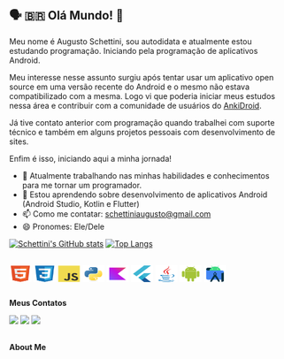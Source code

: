 ## 🗣 🇧🇷 Olá Mundo! 👋

Meu nome é Augusto Schettini, sou autodidata e atualmente estou estudando programação. Iniciando pela programação de aplicativos Android. 

Meu interesse nesse assunto surgiu após tentar usar um aplicativo open source em uma versão recente do Android e o mesmo não estava compatibilizado com a mesma. Logo vi que poderia iniciar meus estudos nessa área e contribuir com a comunidade de usuários do [AnkiDroid](https://github.com/ankidroid/Anki-Android).

Já tive contato anterior com programação quando trabalhei com suporte técnico e também em alguns projetos pessoais com desenvolvimento de sites. 

Enfim é isso, iniciando aqui a minha jornada!

- 🔭 Atualmente trabalhando nas minhas habilidades e conhecimentos para me tornar um programador.
- 🌱 Estou aprendendo sobre desenvolvimento de aplicativos Android (Android Studio, Kotlin e Flutter)
- 📫 Como me contatar: schettiniaugusto@gmail.com
- 😄 Pronomes: Ele/Dele


[![Schettini's GitHub stats](https://github-readme-stats.vercel.app/api?username=augustoschettini&rank_icon=github&show=reviews&show_icons=true&theme=midnight-purple&locale=pt-br)](https://github.com/augustoschettini/augustoschettini)
[![Top Langs](https://github-readme-stats.vercel.app/api/top-langs/?username=augustoschettini&layout=compact&theme=midnight-purple&locale=pt-br)](https://github.com/augustoschettini/augustoschettini)

<!-- Div Linguagens de Programação -->
<div style="display: inline_block"><br />
    <img align="center" alt="HTML5" height="30" width="40" src="https://github.com/devicons/devicon/raw/master/icons/html5/html5-original.svg">
    <img align="center" alt="CSS3" height="30" width="40" src="https://github.com/devicons/devicon/raw/master/icons/css3/css3-original.svg">
    <img align="center" alt="Augusto-Js" height="30" width="40" src="https://github.com/devicons/devicon/raw/master/icons/javascript/javascript-original.svg">
    <img align="center" alt="Python" height="30" width="40" src="https://github.com/devicons/devicon/raw/master/icons/python/python-original.svg">
    <img align="center" alt="Kotlin" height="30" width="40" src="https://github.com/devicons/devicon/raw/master/icons/kotlin/kotlin-original.svg">
    <img align="center" alt="Flutter" height="30" width="40" src="https://github.com/devicons/devicon/raw/master/icons/flutter/flutter-original.svg">
    <img align="center" alt="Java" height="30" width="40" src="https://github.com/devicons/devicon/raw/master/icons/java/java-original.svg">
    <img align="center" alt="Android" height="30" width="40" src="https://github.com/devicons/devicon/raw/master/icons/android/android-original.svg">
    <img align="center" alt="Android-Studio" height="30" width="40" src="https://github.com/devicons/devicon/raw/master/icons/androidstudio/androidstudio-original.svg">
</div>

##

**Meus Contatos**
<!-- Div Contatos -->
<div>
    <a href="mailto:schettiniaugusto@gmail.com" target="_blank"><img src="https://img.shields.io/badge/Gmail-D14836?style=for-the-badge&logo=gmail&logoColor=white" target="_blank"></a>
    <a href="https://www.instagram.com/augustoschettini" target="_blank"><img src="https://img.shields.io/badge/Instagram-E4405F?style=for-the-badge&logo=instagram&logoColor=white" target="_blank"></a>
    <a href="https://www.linkedin.com/in/augusto-schettini-b7595362/" target="_blank"><img src="https://img.shields.io/badge/LinkedIn-0077B5?style=for-the-badge&logo=linkedin&logoColor=white" target="_blank"></a>
</div>

##

**About Me**

<!-- US Stats
## 🗣 🇺🇸 Hi there 👋


[![Schettini's GitHub stats](https://github-readme-stats.vercel.app/api?username=augustoschettini&rank_icon=github&show=reviews&show_icons=true&include_all_commits=true&theme=midnight-purple&locale=en)](https://github.com/augustoschettini/augustoschettini)

[![Top Langs](https://github-readme-stats.vercel.app/api/top-langs/?username=augustoschettini&layout=compact&theme=midnight-purple&locale=en)](https://github.com/augustoschettini/augustoschettini)
-->
<!--
**augustoschettini/augustoschettini** is a ✨ _special_ ✨ repository because its `README.md` (this file) appears on your GitHub profile.

Here are some ideas to get you started:

- 🔭 I’m currently working on ...
- 🌱 I’m currently learning ...
- 👯 I’m looking to collaborate on ...
- 🤔 I’m looking for help with ...
- 💬 Ask me about ...
- 📫 How to reach me: ...
- 😄 Pronouns: ...
- ⚡ Fun fact: ...

Icones das linguagens

Fonte: https://github.com/devicons/devicon/tree/master/icons
<img align="center" alt="" height="30" width="40" src="">

-->